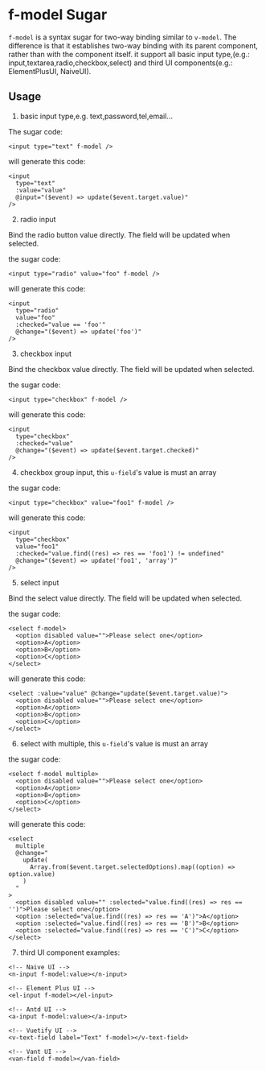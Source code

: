 # f-model Sugar

`f-model` is a syntax sugar for two-way binding similar to `v-model`. The difference is that it establishes two-way binding with its parent component, rather than with the component itself. it support all basic input type,(e.g.: input,textarea,radio,checkbox,select) and third UI components(e.g.: ElementPlusUI, NaiveUI).

## Usage

1. basic input type,e.g. text,password,tel,email...

The sugar code:

```vue
<input type="text" f-model />
```

will generate this code:

```vue
<input
  type="text"
  :value="value"
  @input="($event) => update($event.target.value)"
/>
```

2. radio input

Bind the radio button value directly. The field will be updated when selected.

the sugar code:

```vue
<input type="radio" value="foo" f-model />
```

will generate this code:

```vue
<input
  type="radio"
  value="foo"
  :checked="value == 'foo'"
  @change="($event) => update('foo')"
/>
```

3. checkbox input

Bind the checkbox value directly. The field will be updated when selected.

the sugar code:

```vue
<input type="checkbox" f-model />
```

will generate this code:

```vue
<input
  type="checkbox"
  :checked="value"
  @change="($event) => update($event.target.checked)"
/>
```

4. checkbox group input, this `u-field`'s value is must an array

the sugar code:

```vue
<input type="checkbox" value="foo1" f-model />
```

will generate this code:

```vue
<input
  type="checkbox"
  value="foo1"
  :checked="value.find((res) => res == 'foo1') != undefined"
  @change="($event) => update('foo1', 'array')"
/>
```

5. select input

Bind the select value directly. The field will be updated when selected.

the sugar code:

```vue
<select f-model>
  <option disabled value="">Please select one</option>
  <option>A</option>
  <option>B</option>
  <option>C</option>
</select>
```

will generate this code:

```vue
<select :value="value" @change="update($event.target.value)">
  <option disabled value="">Please select one</option>
  <option>A</option>
  <option>B</option>
  <option>C</option>
</select>
```

6. select with multiple, this `u-field`'s value is must an array

the sugar code:

```vue
<select f-model multiple>
  <option disabled value="">Please select one</option>
  <option>A</option>
  <option>B</option>
  <option>C</option>
</select>
```

will generate this code:

```vue
<select
  multiple
  @change="
    update(
      Array.from($event.target.selectedOptions).map((option) => option.value)
    )
  "
>
  <option disabled value="" :selected="value.find((res) => res == '')">Please select one</option>
  <option :selected="value.find((res) => res == 'A')">A</option>
  <option :selected="value.find((res) => res == 'B')">B</option>
  <option :selected="value.find((res) => res == 'C')">C</option>
</select>
```

7. third UI component examples:

```vue
<!-- Naive UI -->
<n-input f-model:value></n-input>

<!-- Element Plus UI -->
<el-input f-model></el-input>

<!-- Antd UI -->
<a-input f-model:value></a-input>

<!-- Vuetify UI -->
<v-text-field label="Text" f-model></v-text-field>

<!-- Vant UI -->
<van-field f-model></van-field>
```
